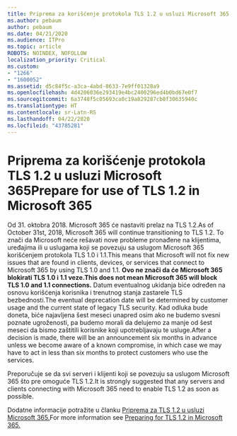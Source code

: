 ```yaml
---
title: Priprema za korišćenje protokola TLS 1.2 u usluzi Microsoft 365
ms.author: pebaum
author: pebaum
ms.date: 04/21/2020
ms.audience: ITPro
ms.topic: article
ROBOTS: NOINDEX, NOFOLLOW
localization_priority: Critical
ms.custom:
- "1266"
- "1600052"
ms.assetid: d5c84f5c-a3ca-4abd-8633-7e9ff01328a9
ms.openlocfilehash: 4d4206036e293419e4bc2400296ed4b0bd67e0f7
ms.sourcegitcommit: 6a3748f5c05693ca0c19a829287cb8f30635940c
ms.translationtype: HT
ms.contentlocale: sr-Latn-RS
ms.lasthandoff: 04/22/2020
ms.locfileid: "43785281"
---
```

# <a name="prepare-for-use-of-tls-12-in-microsoft-365"></a><span data-ttu-id="1e03e-102">Priprema za korišćenje protokola TLS 1.2 u usluzi Microsoft 365</span><span class="sxs-lookup"><span data-stu-id="1e03e-102">Prepare for use of TLS 1.2 in Microsoft 365</span></span>

<span data-ttu-id="1e03e-103">Od 31. oktobra 2018. Microsoft 365 će nastaviti prelaz na TLS 1.2.</span><span class="sxs-lookup"><span data-stu-id="1e03e-103">As of October 31st, 2018, Microsoft 365 will continue transitioning to TLS 1.2.</span></span> <span data-ttu-id="1e03e-104">To znači da Microsoft neće rešavati nove probleme pronađene na klijentima, uređajima ili u uslugama koji se povezuju sa uslugom Microsoft 365 korišćenjem protokola TLS 1.0 i 1.1.</span><span class="sxs-lookup"><span data-stu-id="1e03e-104">This means that Microsoft will not fix new issues that are found in clients, devices, or services that connect to Microsoft 365 by using TLS 1.0 and 1.1.</span></span> <span data-ttu-id="1e03e-105">**Ovo ne znači da će Microsoft 365 blokirati TLS 1.0 i 1.1 veze.**</span><span class="sxs-lookup"><span data-stu-id="1e03e-105">**This does not mean Microsoft 365 will block TLS 1.0 and 1.1 connections.**</span></span> <span data-ttu-id="1e03e-106">Datum eventualnog ukidanja biće određen na osnovu korišćenja korisnika i trenutnog stanja zastarele TLS bezbednosti.</span><span class="sxs-lookup"><span data-stu-id="1e03e-106">The eventual deprecation date will be determined by customer usage and the current state of legacy TLS security.</span></span> <span data-ttu-id="1e03e-107">Kad odluka bude doneta, biće najavljena šest meseci unapred osim ako ne budemo svesni poznate ugroženosti, pa budemo morali da delujemo za manje od šest meseci da bismo zaštitili korisnike koji upotrebljavaju te usluge.</span><span class="sxs-lookup"><span data-stu-id="1e03e-107">After a decision is made, there will be an announcement six months in advance unless we become aware of a known compromise, in which case we may have to act in less than six months to protect customers who use the services.</span></span>
  
<span data-ttu-id="1e03e-108">Preporučuje se da svi serveri i klijenti koji se povezuju sa uslugom Microsoft 365 što pre omoguće TLS 1.2.</span><span class="sxs-lookup"><span data-stu-id="1e03e-108">It is strongly suggested that any servers and clients connecting with Microsoft 365 need to enable TLS 1.2 as soon as possible.</span></span>
  
<span data-ttu-id="1e03e-109">Dodatne informacije potražite u članku [Priprema za TLS 1.2 u usluzi Microsoft 365.](https://support.microsoft.com/help/4057306/preparing-for-tls-1-2-in-office-365)</span><span class="sxs-lookup"><span data-stu-id="1e03e-109">For more information see [Preparing for TLS 1.2 in Microsoft 365.](https://support.microsoft.com/help/4057306/preparing-for-tls-1-2-in-office-365)</span></span>
  